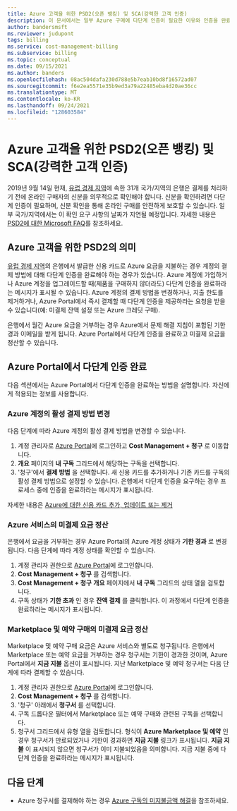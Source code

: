 ```yaml
---
title: Azure 고객을 위한 PSD2(오픈 뱅킹) 및 SCA(강력한 고객 인증)
description: 이 문서에서는 일부 Azure 구매에 다단계 인증이 필요한 이유와 인증을 완료하는 방법을 설명합니다.
author: bandersmsft
ms.reviewer: judupont
tags: billing
ms.service: cost-management-billing
ms.subservice: billing
ms.topic: conceptual
ms.date: 09/15/2021
ms.author: banders
ms.openlocfilehash: 08ac504dafa230d788e5b7eab10bd8f16572ad07
ms.sourcegitcommit: f6e2ea5571e35b9ed3a79a22485eba4d20ae36cc
ms.translationtype: MT
ms.contentlocale: ko-KR
ms.lasthandoff: 09/24/2021
ms.locfileid: "128603584"
---
```

# <a name="open-banking-psd2-and-strong-customer-authentication-sca-for-azure-customers"></a>Azure 고객을 위한 PSD2(오픈 뱅킹) 및 SCA(강력한 고객 인증)

2019년 9월 14일 현재, [유럽 경제 지역](https://en.wikipedia.org/wiki/European_Economic_Area)에 속한 31개 국가/지역의 은행은 결제를 처리하기 전에 온라인 구매자의 신분을 의무적으로 확인해야 합니다. 신분을 확인하려면 다단계 인증이 필요하며, 신분 확인을 통해 온라인 구매를 안전하게 보호할 수 있습니다. 일부 국가/지역에서는 이 확인 요구 사항의 날짜가 지연될 예정입니다. 자세한 내용은 [PSD2에 대한 Microsoft FAQ](https://support.microsoft.com/en-us/help/4517854?preview)를 참조하세요.

## <a name="what-psd2-means-for-azure-customers"></a>Azure 고객을 위한 PSD2의 의미

[유럽 경제 지역](https://en.wikipedia.org/wiki/European_Economic_Area)의 은행에서 발급한 신용 카드로 Azure 요금을 지불하는 경우 계정의 결제 방법에 대해 다단계 인증을 완료해야 하는 경우가 있습니다. Azure 계정에 가입하거나 Azure 계정을 업그레이드할 때(제품을 구매하지 않더라도) 다단계 인증을 완료하라는 메시지가 표시될 수 있습니다. Azure 계정의 결제 방법을 변경하거나, 지출 한도를 제거하거나, Azure Portal에서 즉시 결제할 때 다단계 인증을 제공하라는 요청을 받을 수 있습니다(예: 미결제 잔액 설정 또는 Azure 크레딧 구매).

은행에서 월간 Azure 요금을 거부하는 경우 Azure에서 문제 해결 지침이 포함된 기한 경과 이메일을 받게 됩니다. Azure Portal에서 다단계 인증을 완료하고 미결제 요금을 정산할 수 있습니다.

## <a name="complete-multi-factor-authentication-in-the-azure-portal"></a>Azure Portal에서 다단계 인증 완료

다음 섹션에서는 Azure Portal에서 다단계 인증을 완료하는 방법을 설명합니다. 자신에게 적용되는 정보를 사용합니다.

### <a name="change-the-active-payment-method-of-your-azure-account"></a>Azure 계정의 활성 결제 방법 변경

다음 단계에 따라 Azure 계정의 활성 결제 방법을 변경할 수 있습니다.

1. 계정 관리자로 [Azure Portal](https://portal.azure.com)에 로그인하고 **Cost Management + 청구** 로 이동합니다.
2. **개요** 페이지의 **내 구독** 그리드에서 해당하는 구독을 선택합니다.
3. '청구'에서 **결제 방법** 을 선택합니다. 새 신용 카드를 추가하거나 기존 카드를 구독의 활성 결제 방법으로 설정할 수 있습니다. 은행에서 다단계 인증을 요구하는 경우 프로세스 중에 인증을 완료하라는 메시지가 표시됩니다.

자세한 내용은 [Azure에 대한 신용 카드 추가, 업데이트 또는 제거](change-credit-card.md)

### <a name="settle-outstanding-charges-for-azure-services"></a>Azure 서비스의 미결제 요금 정산

은행에서 요금을 거부하는 경우 Azure Portal의 Azure 계정 상태가 **기한 경과** 로 변경됩니다. 다음 단계에 따라 계정 상태를 확인할 수 있습니다.

1. 계정 관리자 권한으로 [Azure Portal](https://portal.azure.com/)에 로그인합니다.
2. **Cost Management + 청구** 를 검색합니다.
3. **Cost Management + 청구** **개요** 페이지에서 **내 구독** 그리드의 상태 열을 검토합니다.
4. 구독 상태가 **기한 초과** 인 경우 **잔액 결제** 를 클릭합니다. 이 과정에서 다단계 인증을 완료하라는 메시지가 표시됩니다.

### <a name="settle-outstanding-charges-for-marketplace-and-reservation-purchases"></a>Marketplace 및 예약 구매의 미결제 요금 정산

Marketplace 및 예약 구매 요금은 Azure 서비스와 별도로 청구됩니다. 은행에서 Marketplace 또는 예약 요금을 거부하는 경우 청구서는 기한이 경과한 것이며, Azure Portal에서 **지금 지불** 옵션이 표시됩니다. 지난 Marketplace 및 예약 청구서는 다음 단계에 따라 결제할 수 있습니다.

1. 계정 관리자 권한으로 [Azure Portal](https://portal.azure.com/)에 로그인합니다.
2. **Cost Management + 청구** 를 검색합니다.
3. '청구' 아래에서 **청구서** 를 선택합니다.
5. 구독 드롭다운 필터에서 Marketplace 또는 예약 구매와 관련된 구독을 선택합니다.
6. 청구서 그리드에서 유형 열을 검토합니다. 형식이 **Azure Marketplace 및 예약** 인 경우 청구서가 만료되었거나 기한이 경과하면 **지금 지불** 링크가 표시됩니다. **지금 지불** 이 표시되지 않으면 청구서가 이미 지불되었음을 의미합니다. 지금 지불 중에 다단계 인증을 완료하라는 메시지가 표시됩니다.

## <a name="next-steps"></a>다음 단계
- Azure 청구서를 결제해야 하는 경우 [Azure 구독의 미지불금액 해결](resolve-past-due-balance.md)을 참조하세요.
